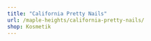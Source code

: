 ```yaml
---
title: "California Pretty Nails"
url: /maple-heights/california-pretty-nails/
shop: Kosmetik
---
```

